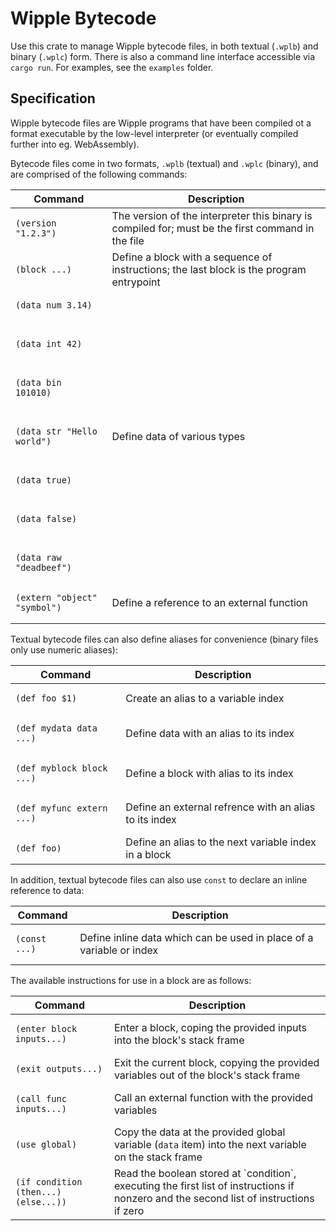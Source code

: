 # Wipple Bytecode

Use this crate to manage Wipple bytecode files, in both textual (`.wplb`) and binary (`.wplc`) form. There is also a command line interface accessible via `cargo run`. For examples, see the `examples` folder.

## Specification

Wipple bytecode files are Wipple programs that have been compiled ot a format executable by the low-level interpreter (or eventually compiled further into eg. WebAssembly).

Bytecode files come in two formats, `.wplb` (textual) and `.wplc` (binary), and are comprised of the following commands:

<table>
    <thead>
        <tr>
            <th>Command</th>
            <th>Description</th>
        </tr>
    </thead>
    <tbody>
        <tr>
            <td>
                <pre><code>(version "1.2.3")</code></pre>
            </td>
            <td>
                The version of the interpreter this binary is compiled for; must be the first
                command in the file
            </td>
        </tr>
        <tr>
            <td>
                <pre><code>(block ...)</code></pre>
            </td>
            <td>
                Define a block with a sequence of instructions; the last block is the program
                entrypoint
            </td>
        </tr>
        <tr>
            <td>
                <pre><code>(data num 3.14)</code></pre>
                <br />
                <pre><code>(data int 42)</code></pre>
                <br />
                <pre><code>(data bin 101010)</code></pre>
                <br />
                <pre><code>(data str "Hello world")</code></pre>
                <br />
                <pre><code>(data true)</code></pre>
                <br />
                <pre><code>(data false)</code></pre>
                <br />
                <pre><code>(data raw "deadbeef")</code></pre>
            </td>
            <td>Define data of various types</td>
        </tr>
        <tr>
            <td>
                <pre><code>(extern "object" "symbol")</code></pre>
            </td>
            <td>Define a reference to an external function</td>
        </tr>
    </tbody>
</table>

Textual bytecode files can also define aliases for convenience (binary files only use numeric aliases):

<table>
    <thead>
        <tr>
            <th>Command</th>
            <th>Description</th>
        </tr>
    </thead>
    <tbody>
        <tr>
            <td>
                <pre><code>(def foo $1)</code></pre>
            </td>
            <td>Create an alias to a variable index</td>
        </tr>
        <tr>
            <td>
                <pre><code>(def mydata data ...)</code></pre>
            </td>
            <td>Define data with an alias to its index</td>
        </tr>
        <tr>
            <td>
                <pre><code>(def myblock block ...)</code></pre>
            </td>
            <td>Define a block with alias to its index</td>
        </tr>
        <tr>
            <td>
                <pre><code>(def myfunc extern ...)</code></pre>
            </td>
            <td>Define an external refrence with an alias to its index</td>
        </tr>
        <tr>
            <td>
                <pre><code>(def foo)</code></pre>
            </td>
            <td>Define an alias to the next variable index in a block</td>
        </tr>
    </tbody>
</table>

In addition, textual bytecode files can also use `const` to declare an inline reference to data:

<table>
    <thead>
        <tr>
            <th>Command</th>
            <th>Description</th>
        </tr>
    </thead>
    <tbody>
        <tr>
            <td>
                <pre><code>(const ...)</code></pre>
            </td>
            <td>Define inline data which can be used in place of a variable or index</td>
        </tr>
    </tbody>
</table>

The available instructions for use in a block are as follows:

<table>
    <thead>
        <tr>
            <th>Command</th>
            <th>Description</th>
        </tr>
    </thead>
    <tbody>
        <tr>
            <td>
                <pre><code>(enter block inputs...)</code></pre>
            </td>
            <td>Enter a block, coping the provided inputs into the block's stack frame</td>
        </tr>
        <tr>
            <td>
                <pre><code>(exit outputs...)</code></pre>
            </td>
            <td>
                Exit the current block, copying the provided variables out of the block's stack
                frame
            </td>
        </tr>
        <tr>
            <td>
                <pre><code>(call func inputs...)</code></pre>
            </td>
            <td>Call an external function with the provided variables</td>
        </tr>
        <tr>
            <td>
                <pre><code>(use global)</code></pre>
            </td>
            <td>
                Copy the data at the provided global variable (<code>data</code> item) into the next
                variable on the stack frame
            </td>
        </tr>
        <tr>
            <td>
                <pre><code>(if condition (then...) (else...))</code></pre>
            </td>
            <td>
                Read the boolean stored at `condition`, executing the first list of instructions if
                nonzero and the second list of instructions if zero
            </td>
        </tr>
    </tbody>
</table>
